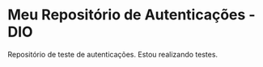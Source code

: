 # Meu Repositório de Autenticações - DIO
Repositório de teste de autenticações.
Estou realizando testes.
